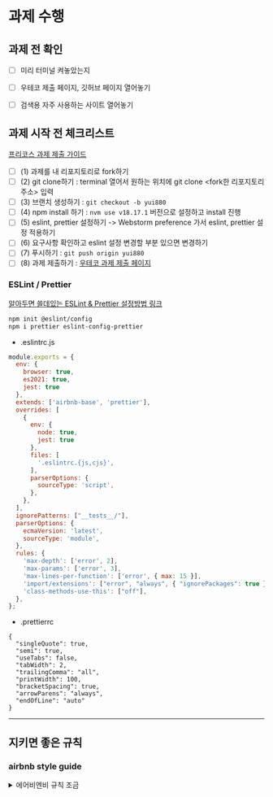 # 과제 수행 

## 과제 전 확인
- [ ] 미리 터미널 켜놓았는지
- [ ] 우테코 제출 페이지, 깃허브 페이지 열어놓기 
- [ ] 검색용 자주 사용하는 사이트 열어놓기


## 과제 시작 전 체크리스트
[프리코스 과제 제출 가이드](https://github.com/woowacourse/woowacourse-docs/tree/main/precourse)
- [ ] (1) 과제를 내 리포지토리로 fork하기 
- [ ] (2) git clone하기 : terminal 열어서 원하는 위치에 git clone <fork한 리포지토리 주소> 입력
- [ ] (3) 브랜치 생성하기 : `git checkout -b yui880`
- [ ] (4) npm install 하기 : `nvm use v18.17.1` 버전으로 설정하고 install 진행
- [ ] (5) eslint, prettier 설정하기 -> Webstorm preference 가서 eslint, prettier 설정 적용하기
- [ ] (6) 요구사항 확인하고 eslint 설정 변경할 부분 있으면 변경하기
- [ ] (7) 푸시하기 : `git push origin yui880`
- [ ] (8) 과제 제출하기 : [우테코 과제 제출 페이지](https://apply.techcourse.co.kr/applications/me)

### ESLint / Prettier
[알아두면 쓸데있는 ESLint & Prettier 설정방법 링크](https://velog.io/@2wndrhs/%EC%95%8C%EC%95%84%EB%91%90%EB%A9%B4-%EC%93%B8%EB%8D%B0%EC%9E%88%EB%8A%94-ESLint-Prettier-%EC%84%A4%EC%A0%95-%EB%B0%A9%EB%B2%95)

```bash
npm init @eslint/config
npm i prettier eslint-config-prettier
```

- .eslintrc.js
```js
module.exports = {
  env: {
    browser: true,
    es2021: true,
    jest: true
  },
  extends: ['airbnb-base', 'prettier'],
  overrides: [
    {
      env: {
        node: true,
        jest: true
      },
      files: [
        '.eslintrc.{js,cjs}',
      ],
      parserOptions: {
        sourceType: 'script',
      },
    },
  ],
  ignorePatterns: ["__tests__/"],
  parserOptions: {
    ecmaVersion: 'latest',
    sourceType: 'module',
  },
  rules: {
    'max-depth': ['error', 2],
    'max-params': ['error', 3],
    'max-lines-per-function': ['error', { max: 15 }],
    'import/extensions': ["error", "always", { "ignorePackages": true }],
    'class-methods-use-this': ["off"],
  },
};
```

- .prettierrc
```
{
  "singleQuote": true,
  "semi": true,
  "useTabs": false,
  "tabWidth": 2,
  "trailingComma": "all",
  "printWidth": 100,
  "bracketSpacing": true,
  "arrowParens": "always",
  "endOfLine": "auto"
}

```

--- 
## 지키면 좋은 규칙 
### airbnb style guide 

<details>
<summary>에어비엔비 규칙 조금</summary>



- 3.5 객체의 메서드는 단축 구문을 사용해서 선언하기
```js
// good
const atom = {
  value: 1,

  addValue(value) {
    return atom.value + value;
  },
};
```

- 5.1 / 5.2 객체, 배열의 구조 분해 할당 이용하기
    - 프로퍼티를 위한 임시 레퍼런스 작성을 줄일 수 있기 때문

```js
// best
function getFullName({ firstName, lastName }) {
  return `${firstName} ${lastName}`;
}

// good
const [first, second] = arr;
```

- 5.3 여러개의 값을 반환하는 경우 배열이 아닌 객체의 구조 분해 할당을 사용하기
    - 호출하는데서 코드를 수정하지 않고 새로운 프로퍼티를 추가하거나 순서를 변경할 수 있음
```js
// good
function processInput(input) {
  // then a miracle occurs
  return { left, right, top, bottom };
}

// the caller selects only the data they need
const { left, right } = processInput(input);
```

- 6.4 프로그램에서 문자열을 생성하는 경우 템플릿 리터럴 사용하기
    - 템플릿 리터럴은 문자열 보간 기능과 적절한 줄바꿈 기능을 갖는 간결한 구문으로, 가독성이 좋음
```js
// bad
function sayHi(name) {
  return ['How are you, ', name, '?'].join();
}

// good
function sayHi(name) {
  return `How are you, ${name}?`;
}
```

- 7.1 함수식보다 함수 선언을 이용하기
    - 화살표 함수도 함수 선언의 일종
    - 함수 선언은 함수 본체가 호이스팅 되지만, 함수식은 참조만 호이스팅됨
```js
// bad
const foo = function () {
};

// good
function foo() {
}
```

- 7.9 default 파라미터는 뒤쪽에 두기
```js
// bad
function handleThings(opts = {}, name) {
  // ...
}

// good
function handleThings(name, opts = {}) {
  // ...
}
```

- 11.1 iterators 대신 고차함수 사용하기
    - 고차 함수는 불변룰을 적용해서 변경된 새로운 배열을 반환하지만 iterator는 원본 값을 조작함
    - side effect를 고려하는 것보다 값을 반환하는 순수 함수를 다루는게 더 간단
```js
// bad
let sum = 0;
for (let num of numbers) {
  sum += num;
}

// best (use the functional force)
const sum = numbers.reduce((total, num) => total + num, 0);
```


</details>

